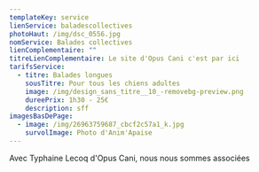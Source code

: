 ```yaml
---
templateKey: service
lienService: baladescollectives
photoHaut: /img/dsc_0556.jpg
nomService: Balades collectives
lienComplementaire: ""
titreLienComplementaire: Le site d'Opus Cani c'est par ici
tarifsService:
  - titre: Balades longues
    sousTitre: Pour tous les chiens adultes
    image: /img/design_sans_titre__10_-removebg-preview.png
    dureePrix: 1h30 - 25€
    description: s﻿ff
imagesBasDePage:
  - image: /img/26963759687_cbcf2c57a1_k.jpg
    survolImage: Photo d'Anim'Apaise
---
```

A﻿vec Typhaine Lecoq d'Opus Cani, nous nous sommes associées